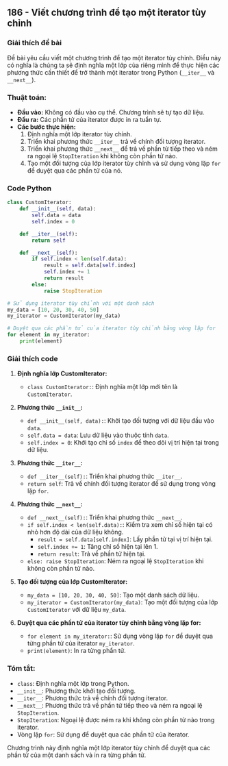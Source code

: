 ## 186 - Viết chương trình để tạo một iterator tùy chỉnh

### Giải thích đề bài

Đề bài yêu cầu viết một chương trình để tạo một iterator tùy chỉnh. Điều này có nghĩa là chúng ta sẽ định nghĩa một lớp của riêng mình để thực hiện các phương thức cần thiết để trở thành một iterator trong Python (`__iter__` và `__next__`).

### Thuật toán:

- **Đầu vào:** Không có đầu vào cụ thể. Chương trình sẽ tự tạo dữ liệu.
- **Đầu ra:** Các phần tử của iterator được in ra tuần tự.
- **Các bước thực hiện:**
  1. Định nghĩa một lớp iterator tùy chỉnh.
  2. Triển khai phương thức `__iter__` trả về chính đối tượng iterator.
  3. Triển khai phương thức `__next__` để trả về phần tử tiếp theo và ném ra ngoại lệ `StopIteration` khi không còn phần tử nào.
  4. Tạo một đối tượng của lớp iterator tùy chỉnh và sử dụng vòng lặp `for` để duyệt qua các phần tử của nó.

### Code Python

```python
class CustomIterator:
    def __init__(self, data):
        self.data = data
        self.index = 0

    def __iter__(self):
        return self

    def __next__(self):
        if self.index < len(self.data):
            result = self.data[self.index]
            self.index += 1
            return result
        else:
            raise StopIteration

# Sử dụng iterator tùy chỉnh với một danh sách
my_data = [10, 20, 30, 40, 50]
my_iterator = CustomIterator(my_data)

# Duyệt qua các phần tử của iterator tùy chỉnh bằng vòng lặp for
for element in my_iterator:
    print(element)
```

### Giải thích code

1. **Định nghĩa lớp CustomIterator:**
   - `class CustomIterator:`: Định nghĩa một lớp mới tên là `CustomIterator`.
2. **Phương thức `__init__`:**

   - `def __init__(self, data):`: Khởi tạo đối tượng với dữ liệu đầu vào `data`.
   - `self.data = data`: Lưu dữ liệu vào thuộc tính `data`.
   - `self.index = 0`: Khởi tạo chỉ số `index` để theo dõi vị trí hiện tại trong dữ liệu.

3. **Phương thức `__iter__`:**

   - `def __iter__(self):`: Triển khai phương thức `__iter__`.
   - `return self`: Trả về chính đối tượng iterator để sử dụng trong vòng lặp `for`.

4. **Phương thức `__next__`:**

   - `def __next__(self):`: Triển khai phương thức `__next__`.
   - `if self.index < len(self.data):`: Kiểm tra xem chỉ số hiện tại có nhỏ hơn độ dài của dữ liệu không.
     - `result = self.data[self.index]`: Lấy phần tử tại vị trí hiện tại.
     - `self.index += 1`: Tăng chỉ số hiện tại lên 1.
     - `return result`: Trả về phần tử hiện tại.
   - `else: raise StopIteration`: Ném ra ngoại lệ `StopIteration` khi không còn phần tử nào.

5. **Tạo đối tượng của lớp CustomIterator:**

   - `my_data = [10, 20, 30, 40, 50]`: Tạo một danh sách dữ liệu.
   - `my_iterator = CustomIterator(my_data)`: Tạo một đối tượng của lớp `CustomIterator` với dữ liệu `my_data`.

6. **Duyệt qua các phần tử của iterator tùy chỉnh bằng vòng lặp for:**
   - `for element in my_iterator:`: Sử dụng vòng lặp `for` để duyệt qua từng phần tử của iterator `my_iterator`.
   - `print(element)`: In ra từng phần tử.

### Tóm tắt:

- `class`: Định nghĩa một lớp trong Python.
- `__init__`: Phương thức khởi tạo đối tượng.
- `__iter__`: Phương thức trả về chính đối tượng iterator.
- `__next__`: Phương thức trả về phần tử tiếp theo và ném ra ngoại lệ `StopIteration`.
- `StopIteration`: Ngoại lệ được ném ra khi không còn phần tử nào trong iterator.
- Vòng lặp `for`: Sử dụng để duyệt qua các phần tử của iterator.

Chương trình này định nghĩa một lớp iterator tùy chỉnh để duyệt qua các phần tử của một danh sách và in ra từng phần tử.
